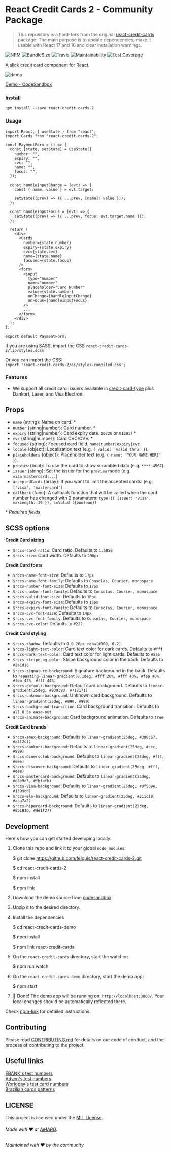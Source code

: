 # React Credit Cards 2 - Community Package

> This repository is a hard-fork from the original [react-credit-cards](https://github.com/amaroteam/react-credit-cards) package. The main purpose is to update dependencies, make it usable with React 17 and 18 and clear installation warnings.

[![NPM](https://img.shields.io/npm/v/react-credit-cards-2)](https://www.npmjs.com/package/react-credit-cards-2) [![BundleSize](https://img.shields.io/bundlephobia/min/react-credit-cards-2)](https://bundlephobia.com/package/react-credit-cards-2) [![Travis](https://travis-ci.org/amarofashion/react-credit-cards.svg?branch=master)](https://travis-ci.org/amarofashion/react-credit-cards) [![Maintainability](https://api.codeclimate.com/v1/badges/bb0aa1a6b782c3845f6a/maintainability)](https://codeclimate.com/github/amarofashion/react-credit-cards/maintainability) [![Test Coverage](https://api.codeclimate.com/v1/badges/bb0aa1a6b782c3845f6a/test_coverage)](https://codeclimate.com/github/amarofashion/react-credit-cards/test_coverage)

A slick credit card component for React.

![demo](https://raw.githubusercontent.com/felquis/react-credit-cards-2/master/docs/media/rccs.gif)

[Demo - CodeSandbox](https://ovvwzkzry9.codesandbox.io/)

### Install

```
npm install --save react-credit-cards-2
```

### Usage

```tsx
import React, { useState } from "react";
import Cards from "react-credit-cards-2";

const PaymentForm = () => {
  const [state, setState] = useState({
    number: "",
    expiry: "",
    cvc: "",
    name: "",
    focus: "",
  });

  const handleInputChange = (evt) => {
    const { name, value } = evt.target;

    setState((prev) => ({ ...prev, [name]: value }));
  };

  const handleInputFocus = (evt) => {
    setState((prev) => ({ ...prev, focus: evt.target.name }));
  };

  return (
    <div>
      <Cards
        number={state.number}
        expiry={state.expiry}
        cvc={state.cvc}
        name={state.name}
        focused={state.focus}
      />
      <form>
        <input
          type="number"
          name="number"
          placeholder="Card Number"
          value={state.number}
          onChange={handleInputChange}
          onFocus={handleInputFocus}
        />
        ...
      </form>
    </div>
  );
};

export default PaymentForm;
```

If you are using SASS, import the CSS `react-credit-cards-2/lib/styles.scss`

Or you can import the CSS:  
`import 'react-credit-cards-2/es/styles-compiled.css';`

### Features

- We support all credit card issuers available in [credit-card-type](https://github.com/braintree/credit-card-type) plus
  Dankort, Laser, and Visa Electron.

## Props

- `name` {string}: Name on card. \*
- `number` {string|number}: Card number. \*
- `expiry` {string|number}: Card expiry date. `10/20` or `012017` \*
- `cvc` {string|number}: Card CVC/CVV. \*
- `focused` {string}: Focused card field. `name|number|expiry|cvc`
- `locale` {object}: Localization text (e.g. `{ valid: 'valid thru' }`).
- `placeholders` {object}: Placeholder text (e.g. `{ name: 'YOUR NAME HERE' }`).
- `preview` {bool}: To use the card to show scrambled data (e.g. `**** 4567`).
- `issuer` {string}: Set the issuer for the `preview` mode (e.g. `visa|mastercard|...`)
- `acceptedCards` {array}: If you want to limit the accepted cards. (e.g. `['visa', 'mastercard']`
- `callback` {func}: A callback function that will be called when the card number has changed with 2 paramaters: `type ({ issuer: 'visa', maxLength: 19 }), isValid ({boolean})`

\* _Required fields_

## SCSS options

**Credit Card sizing**

- `$rccs-card-ratio`: Card ratio. Defaults to `1.5858`
- `$rccs-size`: Card width. Defaults to `290px`

**Credit Card fonts**

- `$rccs-name-font-size`: Defaults to `17px`
- `$rccs-name-font-family`: Defaults to `Consolas, Courier, monospace`
- `$rccs-number-font-size`: Defaults to `17px`
- `$rccs-number-font-family`: Defaults to `Consolas, Courier, monospace`
- `$rccs-valid-font-size`: Defaults to `10px`
- `$rccs-expiry-font-size`: Defaults to `16px`
- `$rccs-expiry-font-family`: Defaults to `Consolas, Courier, monospace`
- `$rccs-cvc-font-size`: Defaults to `14px`
- `$rccs-cvc-font-family`: Defaults to `Consolas, Courier, monospace`
- `$rccs-cvc-color`: Defaults to `#222`

**Credit Card styling**

- `$rccs-shadow`: Defaults to `0 0 20px rgba(#000, 0.2)`
- `$rccs-light-text-color`: Card text color for dark cards. Defaults to `#fff`
- `$rccs-dark-text-color`: Card text color for light cards. Defaults to `#555`
- `$rccs-stripe-bg-color`: Stripe background color in the back. Defaults to `#2a1d16`
- `$rccs-signature-background`: Signature background in the back. Defaults to `repeating-linear-gradient(0.1deg, #fff 20%, #fff 40%, #fea 40%, #fea 44%, #fff 44%)`
- `$rccs-default-background`: Default card background. Defaults to `linear-gradient(25deg, #939393, #717171)`
- `$rccs-unknown-background`: Unknown card background. Defaults to `linear-gradient(25deg, #999, #999)`
- `$rccs-background-transition`: Card background transition. Defaults to `all 0.5s ease-out`
- `$rccs-animate-background`: Card background animation. Defaults to `true`

**Credit Card brands**

- `$rccs-amex-background`: Defaults to `linear-gradient(25deg, #308c67, #a3f2cf)`
- `$rccs-dankort-background`: Defaults to `linear-gradient(25deg, #ccc, #999)`
- `$rccs-dinersclub-background`: Defaults to `linear-gradient(25deg, #fff, #eee)`
- `$rccs-discover-background`: Defaults to `linear-gradient(25deg, #fff, #eee)`
- `$rccs-mastercard-background`: Defaults to `linear-gradient(25deg, #e8e9e5, #fbfbfb)`
- `$rccs-visa-background`: Defaults to `linear-gradient(25deg, #0f509e, #1399cd)`
- `$rccs-elo-background`: Defaults to `linear-gradient(25deg, #211c18, #aaa7a2)`
- `$rccs-hipercard-background`: Defaults to `linear-gradient(25deg, #8b181b, #de1f27)`

## Development

Here's how you can get started developing locally:

1. Clone this repo and link it to your global `node_modules`:

   $ git clone https://github.com/felquis/react-credit-cards-2.git

   $ cd react-credit-cards-2

   $ npm install

   $ npm link

2. Download the demo source from [codesandbox](https://codesandbox.io/s/ovvwzkzry9).
3. Unzip it to the desired directory.
4. Install the dependencies

   $ cd react-credit-cards-demo

   $ npm install

   $ npm link react-credit-cards

5. On the `react-credit-cards` directory, start the watcher:

   $ npm run watch

6. On the `react-credit-cards-demo` directory, start the demo app:

   $ npm start

7. 🎉 Done! The demo app will be running on: `http://localhost:3000/`. Your local changes should be automatically reflected there.

Check [npm-link](https://docs.npmjs.com/cli/link.html) for detailed instructions.

## Contributing

Please read [CONTRIBUTING.md](CONTRIBUTING.md) for details on our code of conduct, and the process of contributing to the project.

## Useful links

[EBANK's test numbers](https://www.ebanx.com/business/en/developers/integrations/testing/credit-card-test-numbers)  
[Adyen's test numbers](https://gist.github.com/j3j5/8b3e48ccad746b90a54a)  
[Worldpay's test card numbers](https://support.worldpay.com/support/kb/bg/testandgolive/tgl5103.html)  
[Brazilian cards patterns](https://github.com/erikhenrique/bin-cc/blob/master/README.md)

## LICENSE

This project is licensed under the [MIT License](LICENSE.md).

###### Made with ❤️ at [AMARO](https://amaro.com).

###### Maintained with ❤️ by the community
